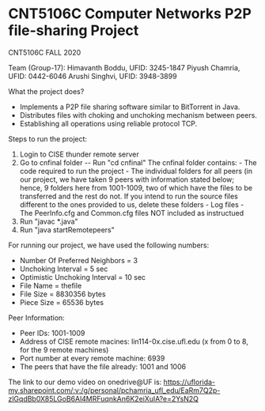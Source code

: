 # CNT5106C Computer Networks P2P file-sharing Project

CNT5106C FALL 2020

Team (Group-17): 
Himavanth Boddu, UFID: 3245-1847
Piyush Chamria, UFID: 0442-6046
Arushi Singhvi, UFID: 3948-3899

What the project does?
- Implements a P2P file sharing software similar to BitTorrent in Java. 
- Distributes files with choking and unchoking mechanism between peers. 
- Establishing all operations using reliable protocol TCP.

Steps to run the project:
1. Login to CISE thunder remote server 
2. Go to cnfinal folder -- Run "cd cnfinal" 
    The cnfinal folder contains: 
            - The code required to run the project
            - The individual folders for all peers (in our project, we have taken 9 peers with information stated below; hence, 9 folders here from 1001-1009, two of which have the files to be transferred and the rest do not. If you intend to run the source files different to the ones provided to us, delete these folders
            - Log files
            - The PeerInfo.cfg and Common.cfg files NOT included as instructued
3. Run "javac *.java"
4. Run "java startRemotepeers"

For running our project, we have used the following numbers:
- Number Of Preferred Neighbors = 3
- Unchoking Interval = 5 sec
- Optimistic Unchoking Interval = 10 sec
- File Name = thefile
- File Size = 8830356 bytes
- Piece Size = 65536 bytes

Peer Information:
- Peer IDs: 1001-1009
- Address of CISE remote macines: lin114-0x.cise.ufl.edu (x from 0 to 8, for the 9 remote machines)
- Port number at every remote machine: 6939
- The peers that have the file already: 1001 and 1006

The link to our demo video on onedrive@UF is: https://uflorida-my.sharepoint.com/:v:/g/personal/pchamria_ufl_edu/EaRm7Q2p-zlGqdBb0X85LGoB6Al4MRFuqnkAn6K2eiXulA?e=2YsN2Q

